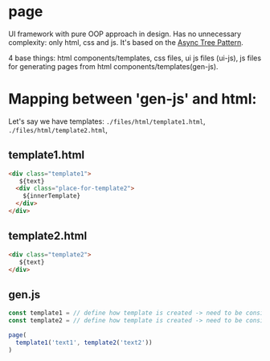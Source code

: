 # page
UI framework with pure OOP approach in design.  Has no unnecessary complexity: only html, css and js. It's based on the [Async Tree Pattern](https://github.com/Guseyn/async-tree-patern/blob/master/Async_Tree_Patern.pdf).

4 base things: html components/templates, css files, ui js files (ui-js), js files for generating pages from html components/templates(gen-js).

# Mapping between 'gen-js' and html:

Let's say we have templates: `./files/html/template1.html`, `./files/html/template2.html`,

## template1.html

```html
<div class="template1">
   ${text}
  <div class="place-for-template2">
    ${innerTemplate}
  </div>
</div>

```


## template2.html

```html
<div class="template2">
   ${text}
</div>

```

## gen.js

```js
const template1 = // define how template is created -> need to be considered
const template2 = // define how template is created -> need to be considered

page(
  template1('text1', template2('text2'))
)

```
